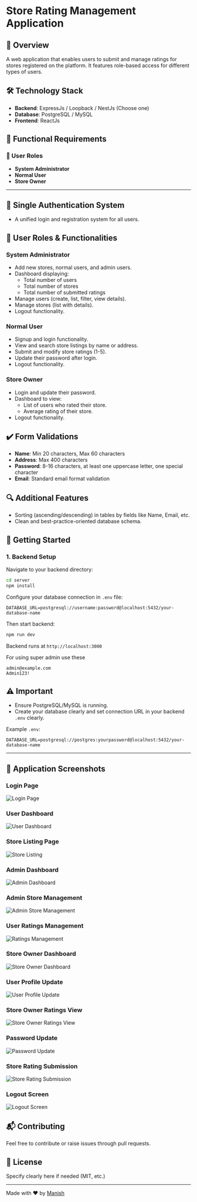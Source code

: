 # Store Rating Management Application

## 🚀 Overview
A web application that enables users to submit and manage ratings for stores registered on the platform. It features role-based access for different types of users.

## 🛠️ Technology Stack

- **Backend**: ExpressJs / Loopback / NestJs (Choose one)
- **Database**: PostgreSQL / MySQL
- **Frontend**: ReactJs

## 🎯 Functional Requirements

### 🌟 User Roles

- **System Administrator**
- **Normal User**
- **Store Owner**

---

## 🔐 Single Authentication System
- A unified login and registration system for all users.

## 🔑 User Roles & Functionalities

### **System Administrator**
- Add new stores, normal users, and admin users.
- Dashboard displaying:
  - Total number of users
  - Total number of stores
  - Total number of submitted ratings
- Manage users (create, list, filter, view details).
- Manage stores (list with details).
- Logout functionality.

### **Normal User**
- Signup and login functionality.
- View and search store listings by name or address.
- Submit and modify store ratings (1-5).
- Update their password after login.
- Logout functionality.

### **Store Owner**
- Login and update their password.
- Dashboard to view:
  - List of users who rated their store.
  - Average rating of their store.
- Logout functionality.

## ✔️ Form Validations
- **Name**: Min 20 characters, Max 60 characters
- **Address**: Max 400 characters
- **Password**: 8-16 characters, at least one uppercase letter, one special character
- **Email**: Standard email format validation

## 🔍 Additional Features
- Sorting (ascending/descending) in tables by fields like Name, Email, etc.
- Clean and best-practice-oriented database schema.

## 🚀 Getting Started

### **1. Backend Setup**

Navigate to your backend directory:

```sh
cd server
npm install
```

Configure your database connection in `.env` file:

```env
DATABASE_URL=postgresql://username:password@localhost:5432/your-database-name
```

Then start backend:

```sh
npm run dev
```

Backend runs at `http://localhost:3000`

For using super admin use these 

```
admin@example.com
Admin123!
```

## ⚠️ **Important**
- Ensure PostgreSQL/MySQL is running.
- Create your database clearly and set connection URL in your backend `.env` clearly.

Example `.env`:
```env
DATABASE_URL=postgresql://postgres:yourpassword@localhost:5432/your-database-name
```

---
## 📸 Application Screenshots

### Login Page
![Login Page](screenshots/Screenshot%202025-03-15%20073307.png)

### User Dashboard
![User Dashboard](screenshots/Screenshot%202025-03-15%20073332.png)

### Store Listing Page
![Store Listing](screenshots/Screenshot%202025-03-15%20073346.png)

### Admin Dashboard
![Admin Dashboard](screenshots/Screenshot%202025-03-15%20073355.png)

### Admin Store Management
![Admin Store Management](screenshots/Screenshot%202025-03-15%20073407.png)

### User Ratings Management
![Ratings Management](screenshots/Screenshot%202025-03-15%20073416.png)

### Store Owner Dashboard
![Store Owner Dashboard](screenshots/Screenshot%202025-03-15%20073446.png)

### User Profile Update
![User Profile Update](screenshots/Screenshot%202025-03-15%20073630.png)

### Store Owner Ratings View
![Store Owner Ratings View](screenshots/Screenshot%202025-03-15%20073644.png)

### Password Update
![Password Update](screenshots/Screenshot%202025-03-15%20073654.png)

### Store Rating Submission
![Store Rating Submission](screenshots/Screenshot%202025-03-15%20073704.png)

### Logout Screen
![Logout Screen](screenshots/Screenshot%202025-03-15%20073711.png)



## 📬 Contributing

Feel free to contribute or raise issues through pull requests.

## 📝 License

Specify clearly here if needed (MIT, etc.)

---

Made with ❤️ by [Manish](https://github.com/manish-87)
```

